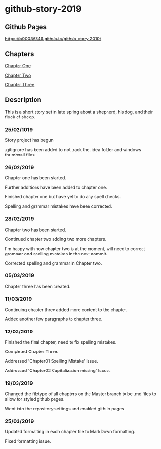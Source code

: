 # github-story-2019

## Github Pages

https://b00086546.github.io/github-story-2019/

## Chapters

[Chapter One](chapter01.md)

[Chapter Two](chapter02.md)

[Chapter Three](chapter03.md)

## Description

This is a short story set in late spring about a shepherd, his dog, and their flock of sheep.

### 25/02/1019

Story project has begun.

.gitignore has been added to not track the .idea folder and windows thumbnail files.

### 26/02/2019

Chapter one has been started.

Further additions have been added to chapter one.

Finished chapter one but have yet to do any spell checks.

Spelling and grammar mistakes have been corrected.

### 28/02/2019

Chapter two has been started.

Continued chapter two adding two more chapters.

I'm happy with how chapter two is at the moment, will need to correct grammar and spelling mistakes in the next commit.

Corrected spelling and grammar in Chapter two.

### 05/03/2019

Chapter three has been created.

### 11/03/2019

Continuing chapter three added more content to the chapter.

Added another few paragraphs to chapter three.

### 12/03/2019

Finished the final chapter, need to fix spelling mistakes.

Completed Chapter Three.

Addressed 'Chapter01 Spelling Mistake' Issue.

Addressed 'Chapter02 Capitalization missing' Issue.

### 19/03/2019

Changed the filetype of all chapters on the Master branch to be .md files to allow for styled github pages.

Went into the repository settings and enabled github pages.

### 25/03/2019

Updated formatting in each chapter file to MarkDown formatting.

Fixed formatting issue.
